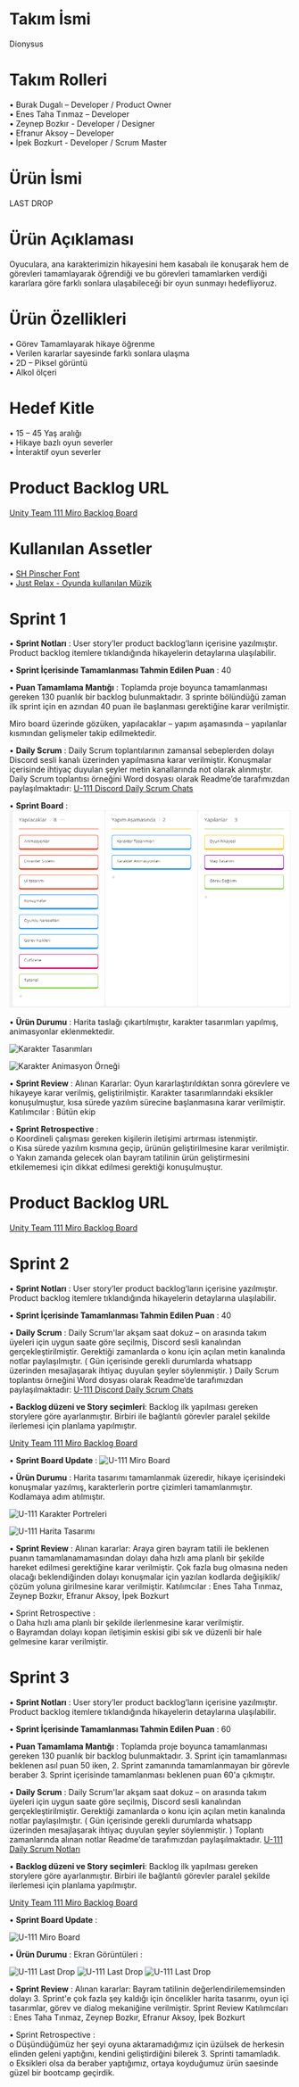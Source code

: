 # Takım İsmi 

Dionysus

# Takım Rolleri

•	Burak Dugalı – Developer / Product Owner <br/>
•	Enes Taha Tınmaz – Developer  <br/>
•	Zeynep Bozkır -  Developer / Designer  <br/>
•	Efranur Aksoy – Developer  <br/>
•	İpek Bozkurt -  Developer / Scrum Master  <br/>

# Ürün İsmi 

LAST DROP

# Ürün Açıklaması 

Oyuculara, ana karakterimizin hikayesini hem kasabalı ile konuşarak hem de görevleri tamamlayarak öğrendiği ve bu görevleri tamamlarken verdiği kararlara göre farklı sonlara ulaşabileceği bir oyun sunmayı hedefliyoruz. 

# Ürün Özellikleri 

•	Görev Tamamlayarak hikaye öğrenme <br/>
•	Verilen kararlar sayesinde farklı sonlara ulaşma <br/>
•	2D – Piksel görüntü <br/>
•	Alkol ölçeri <br/>

# Hedef Kitle
•	15 – 45 Yaş aralığı <br/>
•	Hikaye bazlı oyun severler <br/>
•	İnteraktif oyun severler <br/>

# Product Backlog URL 

[Unity Team 111 Miro Backlog Board](https://miro.com/app/board/uXjVM_9kYqM=/?share_link_id=616186124308)

# Kullanılan Assetler

• [SH Pinscher Font](https://fontmeme.com/fonts/sh-pinscher-font/) <br/>
• [Just Relax - Oyunda kullanılan Müzik](https://pixabay.com/tr/music/guzel-oyunlar-just-relax-11157/) <br/>




# Sprint 1 


•	**Sprint Notları** : User story’ler product backlog’ların içerisine yazılmıştır. Product backlog itemlere tıklandığında hikayelerin detaylarına ulaşılabilir. <br/>

•	**Sprint İçerisinde Tamamlanması Tahmin Edilen Puan** :  40 <br/>

•	**Puan Tamamlama Mantığı** : Toplamda proje boyunca tamamlanması gereken 130 puanlık bir backlog bulunmaktadır. 3 sprinte bölündüğü zaman ilk sprint için en azından 40 puan ile başlanması gerektiğine karar verilmiştir. <br/>

Miro board üzerinde gözüken, yapılacaklar – yapım aşamasında – yapılanlar kısmından gelişmeler takip edilmektedir. <br/>

•	**Daily Scrum** :  Daily Scrum toplantılarının zamansal sebeplerden dolayı Discord sesli kanalı üzerinden yapılmasına karar verilmiştir. Konuşmalar içerisinde ihtiyaç duyulan şeyler metin kanallarında not olarak alınmıştır. Daily Scrum toplantısı örneğini Word dosyası olarak Readme’de tarafımızdan paylaşılmaktadır: [U-111 Discord Daily Scrum Chats](https://github.com/Burak-Dugali/U-111/blob/main/U-111%20Discord%20Daily%20Scrum%20Chats.docx) <br/>

•	**Sprint Board** : 
![U-111 Miro Board](https://github.com/Burak-Dugali/U-111/blob/main/U-111%20Miro%20Board.png)


•	**Ürün Durumu** : Harita taslağı çıkartılmıştır, karakter tasarımları yapılmış, animasyonlar eklenmektedir. 

![Karakter Tasarımları](https://cdn.discordapp.com/attachments/1116802566764904488/1117882053065719899/New_Piskel_2.png)

![Karakter Animasyon Örneği](https://cdn.discordapp.com/attachments/1116802566764904488/1117881713926881352/animasyonz.png)

•	**Sprint Review** : Alınan Kararlar: Oyun kararlaştırıldıktan sonra görevlere ve hikayeye karar verilmiş, geliştirilmiştir. Karakter tasarımlarındaki eksikler konuşulmuştur, kısa sürede yazılım sürecine başlanmasına karar verilmiştir.  Katılımcılar : Bütün ekip 

•	**Sprint Retrospective** : <br/>
o	Koordineli çalışması gereken kişilerin iletişimi artırması istenmiştir.  <br/>
o	Kısa sürede yazılım kısmına geçip, ürünün geliştirilmesine karar verilmiştir.  <br/>
o	Yakın zamanda gelecek olan bayram tatilinin ürün geliştirmesini etkilememesi için dikkat edilmesi gerektiği konuşulmuştur.  <br/>

# Product Backlog URL 

[Unity Team 111 Miro Backlog Board](https://miro.com/app/board/uXjVM_9kYqM=/?share_link_id=616186124308)


# Sprint 2

•	**Sprint Notları** : User story’ler product backlog’ların içerisine yazılmıştır. Product backlog itemlere tıklandığında hikayelerin detaylarına ulaşılabilir. <br/>

•	**Sprint İçerisinde Tamamlanması Tahmin Edilen Puan** :  40 <br/>

•	**Daily Scrum** :  Daily Scrum'lar akşam saat dokuz – on arasında takım üyeleri için uygun saate göre seçilmiş, Discord sesli kanalından gerçekleştirilmiştir. Gerektiği zamanlarda o konu için açılan metin kanalında notlar paylaşılmıştır. ( Gün içerisinde gerekli durumlarda whatsapp üzerinden mesajlaşarak ihtiyaç duyulan şeyler söylenmiştir. ) Daily Scrum toplantısı örneğini Word dosyası olarak Readme’de tarafımızdan paylaşılmaktadır: [U-111 Discord Daily Scrum Chats](https://github.com/Burak-Dugali/U-111/blob/main/U-111%20Daily%20Scrum%20Discord%20-%20Whatsapp%20Chats.docx) <br/>

•	**Backlog düzeni ve Story seçimleri**: Backlog ilk yapılması gereken storylere göre ayarlanmıştır. Birbiri ile bağlantılı görevler paralel şekilde ilerlemesi için planlama yapılmıştır. <br/>

[Unity Team 111 Miro Backlog Board](https://miro.com/app/board/uXjVM_9kYqM=/?share_link_id=616186124308)

•	**Sprint Board Update** : 
![U-111 Miro Board](https://cdn.discordapp.com/attachments/1119696574004609196/1125151384522723391/Sprint_2.png)

•	**Ürün Durumu** :  Harita tasarımı tamamlanmak üzeredir, hikaye içerisindeki konuşmalar yazılmış, karakterlerin portre çizimleri tamamlanmıştır. Kodlamaya adım atılmıştır. 

![U-111 Karakter Portreleri](https://cdn.discordapp.com/attachments/1119696574004609196/1125155185266786444/yaakn_yuzler_1.png)

![U-111 Harita Tasarımı](https://cdn.discordapp.com/attachments/1118253717226016798/1125135020709912697/2023-07-02_1.png)

•	**Sprint Review** : Alınan kararlar: Araya giren bayram tatili ile beklenen puanın tamamlanamamasından dolayı daha hızlı ama planlı bir şekilde hareket edilmesi gerektiğine karar verilmiştir. Çok fazla bug olmasına neden olacağı beklendiğinden dolayı konuşmalar için yazılan kodlarda değişiklik/çözüm yoluna girilmesine karar verilmiştir. Katılımcılar : Enes Taha Tınmaz, Zeynep Bozkır, Efranur Aksoy, İpek Bozkurt

•	Sprint Retrospective : <br/>
o	Daha hızlı ama planlı bir şekilde ilerlenmesine karar verilmiştir. <br/>
o	Bayramdan dolayı kopan iletişimin eskisi gibi sık ve düzenli bir hale gelmesine karar verilmiştir.<br/>

# Sprint 3

•	**Sprint Notları** : User story’ler product backlog’ların içerisine yazılmıştır. Product backlog itemlere tıklandığında hikayelerin detaylarına ulaşılabilir. <br/>

•	**Sprint İçerisinde Tamamlanması Tahmin Edilen Puan** :  60 <br/> 

• **Puan Tamamlama Mantığı** : Toplamda proje boyunca tamamlanması gereken 130 puanlık bir backlog bulunmaktadır. 3. Sprint için tamamlanması beklenen asıl puan 50 iken, 2. Sprint zamanında tamamlanmayan bir görevle beraber 3. Sprint içerisinde tamamlanması beklenen puan 60'a çıkmıştır. <br/>

•	**Daily Scrum** :  Daily Scrum'lar akşam saat dokuz – on arasında takım üyeleri için uygun saate göre seçilmiş, Discord sesli kanalından gerçekleştirilmiştir. Gerektiği zamanlarda o konu için açılan metin kanalında notlar paylaşılmıştır. ( Gün içerisinde gerekli durumlarda whatsapp üzerinden mesajlaşarak ihtiyaç duyulan şeyler söylenmiştir. ) Toplantı zamanlarında alınan notlar Readme'de tarafımızdan paylaşılmaktadır.  [U-111 Daily Scrum Notları](https://github.com/Burak-Dugali/U-111/blob/main/U-111%20Daily%20Scrum%20Notlar%C4%B1.docx) <br/>

•	**Backlog düzeni ve Story seçimleri**: Backlog ilk yapılması gereken storylere göre ayarlanmıştır. Birbiri ile bağlantılı görevler paralel şekilde ilerlemesi için planlama yapılmıştır. <br/>

[Unity Team 111 Miro Backlog Board](https://miro.com/app/board/uXjVM_9kYqM=/?share_link_id=616186124308)

• **Sprint Board Update** : 

![U-111 Miro Board](https://cdn.discordapp.com/attachments/1119696574004609196/1130254957258477639/Ekran_goruntusu_2023-07-17_002436.png)

• **Ürün Durumu** : Ekran Görüntüleri :

![U-111 Last Drop](https://cdn.discordapp.com/attachments/1119696574004609196/1130254863574499419/Screenshot_2023-07-17-00-41-11-177_com.miui.videoplayer.jpg)
![U-111 Last Drop](https://cdn.discordapp.com/attachments/1119696574004609196/1130254863318650900/Screenshot_2023-07-17-00-41-20-736_com.miui.videoplayer.jpg)
![U-111 Last Drop](https://cdn.discordapp.com/attachments/1119696574004609196/1130254863046017165/Screenshot_2023-07-17-00-46-00-533_com.miui.videoplayer.jpg)

• **Sprint Review** : Alınan kararlar: Bayram tatilinin değerlendirilememsinden dolayı 3. Sprint'e çok fazla şey kaldığı için öncelikler harita tasarımı, oyun içi tasarımlar, görev ve dialog mekaniğine verilmiştir. Sprint Review Katılımcıları : Enes Taha Tınmaz, Zeynep Bozkır, Efranur Aksoy, İpek Bozkurt

•	Sprint Retrospective : <br/>
o	Düşündüğümüz her şeyi oyuna aktaramadığımız için üzülsek de herkesin elinden geleni yaptığını, kendini geliştirdiğini bilerek 3. Sprinti tamamladık. <br/>
o	Eksikleri olsa da beraber yaptığımız, ortaya koyduğumuz ürün saesinde güzel bir bootcamp geçirdik. <br/>
